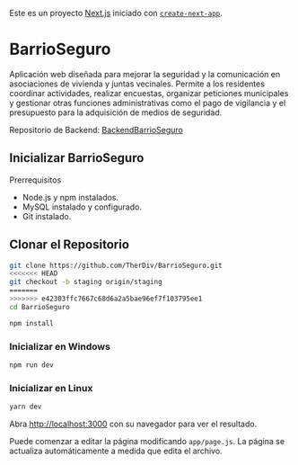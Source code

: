Este es un proyecto [Next.js](https://nextjs.org/) iniciado con [`create-next-app`](https://github.com/vercel/next.js/tree/canary/packages/create-next-app).


# BarrioSeguro

Aplicación web diseñada para mejorar la seguridad y la comunicación en asociaciones de vivienda y juntas vecinales. Permite a los residentes coordinar actividades, realizar encuestas, organizar peticiones municipales y gestionar otras funciones administrativas como el pago de vigilancia y el presupuesto para la adquisición de medios de seguridad.

Repositorio de Backend: [BackendBarrioSeguro](https://github.com/NunezIvan/Backend-BarrioSeguro)

## Inicializar BarrioSeguro

Prerrequisitos

- Node.js y npm instalados.
- MySQL instalado y configurado.
- Git instalado.

## Clonar el Repositorio

```bash
git clone https://github.com/TherDiv/BarrioSeguro.git
<<<<<<< HEAD
git checkout -b staging origin/staging
=======
>>>>>>> e42303ffc7667c68d6a2a5bae96ef7f103795ee1
cd BarrioSeguro

npm install
```

### Inicializar en Windows
```bash
npm run dev
```

### Inicializar en Linux
```bash
yarn dev
```

Abra [http://localhost:3000](http://localhost:3000) con su navegador para ver el resultado.

Puede comenzar a editar la página modificando `app/page.js`. La página se actualiza automáticamente a medida que edita el archivo.
